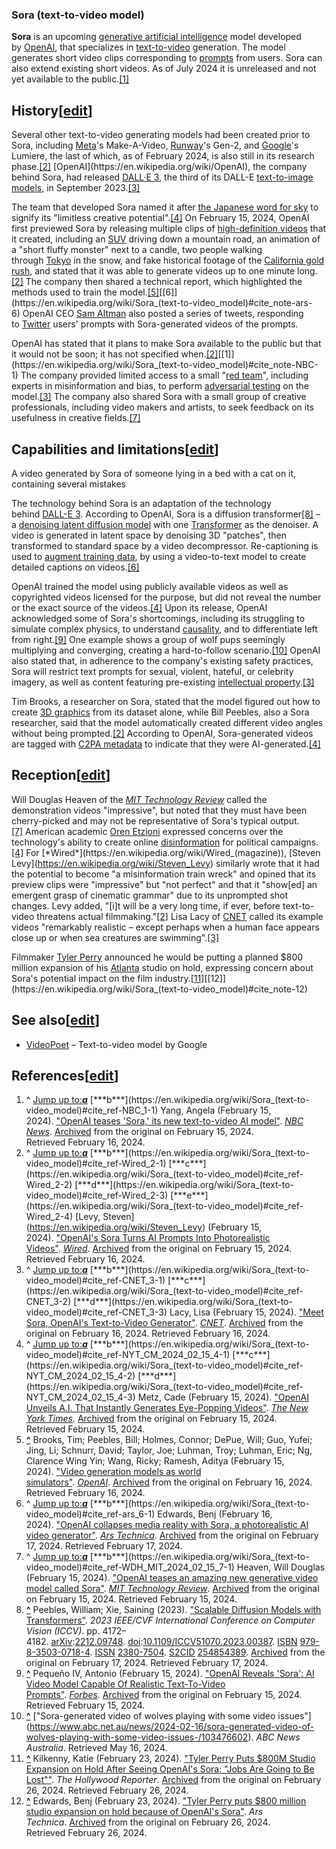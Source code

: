 ### Sora (text-to-video model)


**Sora** is an upcoming [generative artificial intelligence](https://en.wikipedia.org/wiki/Generative_artificial_intelligence) model developed by [OpenAI](https://en.wikipedia.org/wiki/OpenAI), that specializes in [text-to-video](https://en.wikipedia.org/wiki/Text-to-video_model) generation. The model generates short video clips corresponding to [prompts](https://en.wikipedia.org/wiki/Prompt_engineering) from users. Sora can also extend existing short videos. As of July 2024 it is unreleased and not yet available to the public.[[1]](https://en.wikipedia.org/wiki/Sora_(text-to-video_model)#cite_note-NBC-1)

## History[[edit](https://en.wikipedia.org/w/index.php?title=Sora_(text-to-video_model)&action=edit&section=1)]

Several other text-to-video generating models had been created prior to Sora, including [Meta](https://en.wikipedia.org/wiki/Meta_Platforms)'s Make-A-Video, [Runway](https://en.wikipedia.org/wiki/Runway_(company))'s Gen-2, and [Google](https://en.wikipedia.org/wiki/Google)'s Lumiere, the last of which, as of February 2024, is also still in its research phase.[[2]](https://en.wikipedia.org/wiki/Sora_(text-to-video_model)#cite_note-Wired-2) [OpenAI](https://en.wikipedia.org/wiki/OpenAI), the company behind Sora, had released [DALL·E 3](https://en.wikipedia.org/wiki/DALL-E), the third of its DALL-E [text-to-image models](https://en.wikipedia.org/wiki/Text-to-image_model), in September 2023.[[3]](https://en.wikipedia.org/wiki/Sora_(text-to-video_model)#cite_note-CNET-3)

The team that developed Sora named it after [the Japanese word for sky](https://en.wiktionary.org/wiki/%E7%A9%BA#Japanese) to signify its "limitless creative potential".[[4]](https://en.wikipedia.org/wiki/Sora_(text-to-video_model)#cite_note-NYT_CM_2024_02_15-4) On February 15, 2024, OpenAI first previewed Sora by releasing multiple clips of [high-definition videos](https://en.wikipedia.org/wiki/High-definition_video) that it created, including an [SUV](https://en.wikipedia.org/wiki/SUV) driving down a mountain road, an animation of a "short fluffy monster" next to a candle, two people walking through [Tokyo](https://en.wikipedia.org/wiki/Tokyo) in the snow, and fake historical footage of the [California gold rush](https://en.wikipedia.org/wiki/California_gold_rush), and stated that it was able to generate videos up to one minute long.[[2]](https://en.wikipedia.org/wiki/Sora_(text-to-video_model)#cite_note-Wired-2) The company then shared a technical report, which highlighted the methods used to train the model.[[5]](https://en.wikipedia.org/wiki/Sora_(text-to-video_model)#cite_note-OAI_research-5)[[6]](https://en.wikipedia.org/wiki/Sora_(text-to-video_model)#cite_note-ars-6) OpenAI CEO [Sam Altman](https://en.wikipedia.org/wiki/Sam_Altman) also posted a series of tweets, responding to [Twitter](https://en.wikipedia.org/wiki/Twitter) users' prompts with Sora-generated videos of the prompts.

OpenAI has stated that it plans to make Sora available to the public but that it would not be soon; it has not specified when.[[2]](https://en.wikipedia.org/wiki/Sora_(text-to-video_model)#cite_note-Wired-2)[[1]](https://en.wikipedia.org/wiki/Sora_(text-to-video_model)#cite_note-NBC-1) The company provided limited access to a small "[red team](https://en.wikipedia.org/wiki/Red_team)", including experts in misinformation and bias, to perform [adversarial testing](https://en.wikipedia.org/wiki/Adversarial_machine_learning) on the model.[[3]](https://en.wikipedia.org/wiki/Sora_(text-to-video_model)#cite_note-CNET-3) The company also shared Sora with a small group of creative professionals, including video makers and artists, to seek feedback on its usefulness in creative fields.[[7]](https://en.wikipedia.org/wiki/Sora_(text-to-video_model)#cite_note-WDH_MIT_2024_02_15-7)

## Capabilities and limitations[[edit](https://en.wikipedia.org/w/index.php?title=Sora_(text-to-video_model)&action=edit&section=2)]

A video generated by Sora of someone lying in a bed with a cat on it, containing several mistakes

The technology behind Sora is an adaptation of the technology behind [DALL-E 3](https://en.wikipedia.org/wiki/DALL-E_3). According to OpenAI, Sora is a diffusion transformer[[8]](https://en.wikipedia.org/wiki/Sora_(text-to-video_model)#cite_note-8) – a [denoising latent diffusion model](https://en.wikipedia.org/wiki/Diffusion_model) with one [Transformer](https://en.wikipedia.org/wiki/Transformer_(deep_learning_architecture)) as the denoiser. A video is generated in latent space by denoising 3D "patches", then transformed to standard space by a video decompressor. Re-captioning is used to [augment training data](https://en.wikipedia.org/wiki/Data_augmentation), by using a video-to-text model to create detailed captions on videos.[[6]](https://en.wikipedia.org/wiki/Sora_(text-to-video_model)#cite_note-ars-6)

OpenAI trained the model using publicly available videos as well as copyrighted videos licensed for the purpose, but did not reveal the number or the exact source of the videos.[[4]](https://en.wikipedia.org/wiki/Sora_(text-to-video_model)#cite_note-NYT_CM_2024_02_15-4) Upon its release, OpenAI acknowledged some of Sora's shortcomings, including its struggling to simulate complex physics, to understand [causality](https://en.wikipedia.org/wiki/Causality), and to differentiate left from right.[[9]](https://en.wikipedia.org/wiki/Sora_(text-to-video_model)#cite_note-9) One example shows a group of wolf pups seemingly multiplying and converging, creating a hard-to-follow scenario.[[10]](https://en.wikipedia.org/wiki/Sora_(text-to-video_model)#cite_note-10) OpenAI also stated that, in adherence to the company's existing safety practices, Sora will restrict text prompts for sexual, violent, hateful, or celebrity imagery, as well as content featuring pre-existing [intellectual property](https://en.wikipedia.org/wiki/Intellectual_property).[[3]](https://en.wikipedia.org/wiki/Sora_(text-to-video_model)#cite_note-CNET-3)

Tim Brooks, a researcher on Sora, stated that the model figured out how to create [3D graphics](https://en.wikipedia.org/wiki/3D_computer_graphics) from its dataset alone, while Bill Peebles, also a Sora researcher, said that the model automatically created different video angles without being prompted.[[2]](https://en.wikipedia.org/wiki/Sora_(text-to-video_model)#cite_note-Wired-2) According to OpenAI, Sora-generated videos are tagged with [C2PA metadata](https://en.wikipedia.org/wiki/Content_Authenticity_Initiative) to indicate that they were AI-generated.[[4]](https://en.wikipedia.org/wiki/Sora_(text-to-video_model)#cite_note-NYT_CM_2024_02_15-4)

## Reception[[edit](https://en.wikipedia.org/w/index.php?title=Sora_(text-to-video_model)&action=edit&section=3)]

Will Douglas Heaven of the [*MIT Technology Review*](https://en.wikipedia.org/wiki/MIT_Technology_Review) called the demonstration videos "impressive", but noted that they must have been cherry-picked and may not be representative of Sora's typical output.[[7]](https://en.wikipedia.org/wiki/Sora_(text-to-video_model)#cite_note-WDH_MIT_2024_02_15-7) American academic [Oren Etzioni](https://en.wikipedia.org/wiki/Oren_Etzioni) expressed concerns over the technology's ability to create online [disinformation](https://en.wikipedia.org/wiki/Disinformation) for political campaigns.[[4]](https://en.wikipedia.org/wiki/Sora_(text-to-video_model)#cite_note-NYT_CM_2024_02_15-4) For [*Wired*](https://en.wikipedia.org/wiki/Wired_(magazine)), [Steven Levy](https://en.wikipedia.org/wiki/Steven_Levy) similarly wrote that it had the potential to become "a misinformation train wreck" and opined that its preview clips were "impressive" but "not perfect" and that it "show[ed] an emergent grasp of cinematic grammar" due to its unprompted shot changes. Levy added, "[i]t will be a very long time, if ever, before text-to-video threatens actual filmmaking."[[2]](https://en.wikipedia.org/wiki/Sora_(text-to-video_model)#cite_note-Wired-2) Lisa Lacy of [CNET](https://en.wikipedia.org/wiki/CNET) called its example videos "remarkably realistic – except perhaps when a human face appears close up or when sea creatures are swimming".[[3]](https://en.wikipedia.org/wiki/Sora_(text-to-video_model)#cite_note-CNET-3)

Filmmaker [Tyler Perry](https://en.wikipedia.org/wiki/Tyler_Perry) announced he would be putting a planned $800 million expansion of his [Atlanta](https://en.wikipedia.org/wiki/Atlanta) studio on hold, expressing concern about Sora's potential impact on the film industry.[[11]](https://en.wikipedia.org/wiki/Sora_(text-to-video_model)#cite_note-11)[[12]](https://en.wikipedia.org/wiki/Sora_(text-to-video_model)#cite_note-12)

## See also[[edit](https://en.wikipedia.org/w/index.php?title=Sora_(text-to-video_model)&action=edit&section=4)]

- [VideoPoet](https://en.wikipedia.org/wiki/VideoPoet) – Text-to-video model by Google

## References[[edit](https://en.wikipedia.org/w/index.php?title=Sora_(text-to-video_model)&action=edit&section=5)]

1. ^ [Jump up to:***a***](https://en.wikipedia.org/wiki/Sora_(text-to-video_model)#cite_ref-NBC_1-0) [***b***](https://en.wikipedia.org/wiki/Sora_(text-to-video_model)#cite_ref-NBC_1-1) Yang, Angela (February 15, 2024). ["OpenAI teases 'Sora,' its new text-to-video AI model"](https://www.nbcnews.com/tech/tech-news/openai-sora-video-artificial-intelligence-unveiled-rcna139065). [*NBC News*](https://en.wikipedia.org/wiki/NBC_News). [Archived](https://web.archive.org/web/20240215235542/https://www.nbcnews.com/tech/tech-news/openai-sora-video-artificial-intelligence-unveiled-rcna139065) from the original on February 15, 2024. Retrieved February 16, 2024.
2. ^ [Jump up to:***a***](https://en.wikipedia.org/wiki/Sora_(text-to-video_model)#cite_ref-Wired_2-0) [***b***](https://en.wikipedia.org/wiki/Sora_(text-to-video_model)#cite_ref-Wired_2-1) [***c***](https://en.wikipedia.org/wiki/Sora_(text-to-video_model)#cite_ref-Wired_2-2) [***d***](https://en.wikipedia.org/wiki/Sora_(text-to-video_model)#cite_ref-Wired_2-3) [***e***](https://en.wikipedia.org/wiki/Sora_(text-to-video_model)#cite_ref-Wired_2-4) [Levy, Steven](https://en.wikipedia.org/wiki/Steven_Levy) (February 15, 2024). ["OpenAI's Sora Turns AI Prompts Into Photorealistic Videos"](https://www.wired.com/story/openai-sora-generative-ai-video/). [*Wired*](https://en.wikipedia.org/wiki/Wired_(magazine)). [Archived](https://web.archive.org/web/20240215234655/https://www.wired.com/story/openai-sora-generative-ai-video/) from the original on February 15, 2024. Retrieved February 16, 2024.
3. ^ [Jump up to:***a***](https://en.wikipedia.org/wiki/Sora_(text-to-video_model)#cite_ref-CNET_3-0) [***b***](https://en.wikipedia.org/wiki/Sora_(text-to-video_model)#cite_ref-CNET_3-1) [***c***](https://en.wikipedia.org/wiki/Sora_(text-to-video_model)#cite_ref-CNET_3-2) [***d***](https://en.wikipedia.org/wiki/Sora_(text-to-video_model)#cite_ref-CNET_3-3) Lacy, Lisa (February 15, 2024). ["Meet Sora, OpenAI's Text-to-Video Generator"](https://www.cnet.com/tech/meet-sora-openais-text-to-video-generator/). [*CNET*](https://en.wikipedia.org/wiki/CNET). [Archived](https://web.archive.org/web/20240216004932/https://www.cnet.com/tech/meet-sora-openais-text-to-video-generator/) from the original on February 16, 2024. Retrieved February 16, 2024.
4. ^ [Jump up to:***a***](https://en.wikipedia.org/wiki/Sora_(text-to-video_model)#cite_ref-NYT_CM_2024_02_15_4-0) [***b***](https://en.wikipedia.org/wiki/Sora_(text-to-video_model)#cite_ref-NYT_CM_2024_02_15_4-1) [***c***](https://en.wikipedia.org/wiki/Sora_(text-to-video_model)#cite_ref-NYT_CM_2024_02_15_4-2) [***d***](https://en.wikipedia.org/wiki/Sora_(text-to-video_model)#cite_ref-NYT_CM_2024_02_15_4-3) Metz, Cade (February 15, 2024). ["OpenAI Unveils A.I. That Instantly Generates Eye-Popping Videos"](https://www.nytimes.com/2024/02/15/technology/openai-sora-videos.html). [*The New York Times*](https://en.wikipedia.org/wiki/The_New_York_Times). [Archived](https://web.archive.org/web/20240215220626/https://www.nytimes.com/2024/02/15/technology/openai-sora-videos.html) from the original on February 15, 2024. Retrieved February 15, 2024.
5. [**^**](https://en.wikipedia.org/wiki/Sora_(text-to-video_model)#cite_ref-OAI_research_5-0) Brooks, Tim; Peebles, Bill; Holmes, Connor; DePue, Will; Guo, Yufei; Jing, Li; Schnurr, David; Taylor, Joe; Luhman, Troy; Luhman, Eric; Ng, Clarence Wing Yin; Wang, Ricky; Ramesh, Aditya (February 15, 2024). ["Video generation models as world simulators"](https://openai.com/research/video-generation-models-as-world-simulators). [*OpenAI*](https://en.wikipedia.org/wiki/OpenAI). [Archived](https://web.archive.org/web/20240216072133/https://openai.com/research/video-generation-models-as-world-simulators) from the original on February 16, 2024. Retrieved February 16, 2024.
6. ^ [Jump up to:***a***](https://en.wikipedia.org/wiki/Sora_(text-to-video_model)#cite_ref-ars_6-0) [***b***](https://en.wikipedia.org/wiki/Sora_(text-to-video_model)#cite_ref-ars_6-1) Edwards, Benj (February 16, 2024). ["OpenAI collapses media reality with Sora, a photorealistic AI video generator"](https://arstechnica.com/information-technology/2024/02/openai-collapses-media-reality-with-sora-a-photorealistic-ai-video-generator/). [*Ars Technica*](https://en.wikipedia.org/wiki/Ars_Technica). [Archived](https://web.archive.org/web/20240217000922/https://arstechnica.com/information-technology/2024/02/openai-collapses-media-reality-with-sora-a-photorealistic-ai-video-generator/) from the original on February 17, 2024. Retrieved February 17, 2024.
7. ^ [Jump up to:***a***](https://en.wikipedia.org/wiki/Sora_(text-to-video_model)#cite_ref-WDH_MIT_2024_02_15_7-0) [***b***](https://en.wikipedia.org/wiki/Sora_(text-to-video_model)#cite_ref-WDH_MIT_2024_02_15_7-1) Heaven, Will Douglas (February 15, 2024). ["OpenAI teases an amazing new generative video model called Sora"](https://www.technologyreview.com/2024/02/15/1088401/openai-amazing-new-generative-ai-video-model-sora/). [*MIT Technology Review*](https://en.wikipedia.org/wiki/MIT_Technology_Review). [Archived](https://web.archive.org/web/20240215220619/https://www.technologyreview.com/2024/02/15/1088401/openai-amazing-new-generative-ai-video-model-sora/) from the original on February 15, 2024. Retrieved February 15, 2024.
8. [**^**](https://en.wikipedia.org/wiki/Sora_(text-to-video_model)#cite_ref-8) Peebles, William; Xie, Saining (2023). ["Scalable Diffusion Models with Transformers"](https://openaccess.thecvf.com/content/ICCV2023/html/Peebles_Scalable_Diffusion_Models_with_Transformers_ICCV_2023_paper.html). *2023 IEEE/CVF International Conference on Computer Vision (ICCV)*. pp. 4172–4182. [arXiv](https://en.wikipedia.org/wiki/ArXiv_(identifier)):[2212.09748](https://arxiv.org/abs/2212.09748). [doi](https://en.wikipedia.org/wiki/Doi_(identifier)):[10.1109/ICCV51070.2023.00387](https://doi.org/10.1109%2FICCV51070.2023.00387). [ISBN](https://en.wikipedia.org/wiki/ISBN_(identifier)) [979-8-3503-0718-4](https://en.wikipedia.org/wiki/Special:BookSources/979-8-3503-0718-4). [ISSN](https://en.wikipedia.org/wiki/ISSN_(identifier)) [2380-7504](https://www.worldcat.org/issn/2380-7504). [S2CID](https://en.wikipedia.org/wiki/S2CID_(identifier)) [254854389](https://api.semanticscholar.org/CorpusID:254854389). [Archived](https://web.archive.org/web/20240217080434/https://openaccess.thecvf.com/content/ICCV2023/html/Peebles_Scalable_Diffusion_Models_with_Transformers_ICCV_2023_paper.html) from the original on February 17, 2024. Retrieved February 17, 2024.
9. [**^**](https://en.wikipedia.org/wiki/Sora_(text-to-video_model)#cite_ref-9) Pequeño IV, Antonio (February 15, 2024). ["OpenAI Reveals 'Sora': AI Video Model Capable Of Realistic Text-To-Video Prompts"](https://www.forbes.com/sites/antoniopequenoiv/2024/02/15/openai-reveals-sora-ai-video-model-capable-of-realistic-text-to-video-prompts/). [*Forbes*](https://en.wikipedia.org/wiki/Forbes). [Archived](https://web.archive.org/web/20240215220634/https://www.forbes.com/sites/antoniopequenoiv/2024/02/15/openai-reveals-sora-ai-video-model-capable-of-realistic-text-to-video-prompts/) from the original on February 15, 2024. Retrieved February 15, 2024.
10. [**^**](https://en.wikipedia.org/wiki/Sora_(text-to-video_model)#cite_ref-10) ["Sora-generated video of wolves playing with some video issues"](https://www.abc.net.au/news/2024-02-16/sora-generated-video-of-wolves-playing-with-some-video-issues-/103476602). *ABC News Australia*. Retrieved May 16, 2024.
11. [**^**](https://en.wikipedia.org/wiki/Sora_(text-to-video_model)#cite_ref-11) Kilkenny, Katie (February 23, 2024). ["Tyler Perry Puts $800M Studio Expansion on Hold After Seeing OpenAI's Sora: "Jobs Are Going to Be Lost""](https://www.hollywoodreporter.com/business/business-news/tyler-perry-ai-alarm-1235833276/). *The Hollywood Reporter*. [Archived](https://web.archive.org/web/20240226021123/https://www.hollywoodreporter.com/business/business-news/tyler-perry-ai-alarm-1235833276/) from the original on February 26, 2024. Retrieved February 26, 2024.
12. [**^**](https://en.wikipedia.org/wiki/Sora_(text-to-video_model)#cite_ref-12) Edwards, Benj (February 23, 2024). ["Tyler Perry puts $800 million studio expansion on hold because of OpenAI's Sora"](https://arstechnica.com/information-technology/2024/02/i-just-dont-see-how-we-survive-tyler-perry-issues-hollywood-warning-over-ai-video-tech/). *Ars Technica*. [Archived](https://web.archive.org/web/20240226021124/https://arstechnica.com/information-technology/2024/02/i-just-dont-see-how-we-survive-tyler-perry-issues-hollywood-warning-over-ai-video-tech/) from the original on February 26, 2024. Retrieved February 26, 2024.